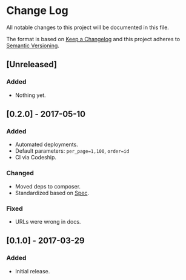 # Change Log
All notable changes to this project will be documented in this file.

The format is based on [Keep a Changelog](http://keepachangelog.com/) and this project adheres to [Semantic Versioning](http://semver.org/).

## [Unreleased]
### Added
- Nothing yet.

## [0.2.0] - 2017-05-10
### Added
- Automated deployments.
- Default parameters: `per_page=1,100`, `order=id`
- CI via Codeship.

### Changed
- Moved deps to composer.
- Standardized based on [Spec](https://github.com/shiphp/spec).

### Fixed
- URLs were wrong in docs.

## [0.1.0] - 2017-03-29

### Added
- Initial release.